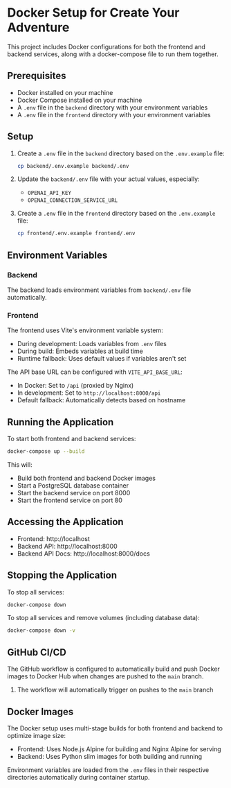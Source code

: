 # Docker Setup for Create Your Adventure

This project includes Docker configurations for both the frontend and backend services, along with a docker-compose file to run them together.

## Prerequisites

- Docker installed on your machine
- Docker Compose installed on your machine
- A `.env` file in the `backend` directory with your environment variables
- A `.env` file in the `frontend` directory with your environment variables

## Setup

1. Create a `.env` file in the `backend` directory based on the `.env.example` file:
   ```bash
   cp backend/.env.example backend/.env
   ```
2. Update the `backend/.env` file with your actual values, especially:

   - `OPENAI_API_KEY`
   - `OPENAI_CONNECTION_SERVICE_URL`

3. Create a `.env` file in the `frontend` directory based on the `.env.example` file:
   ```bash
   cp frontend/.env.example frontend/.env
   ```

## Environment Variables

### Backend

The backend loads environment variables from `backend/.env` file automatically.

### Frontend

The frontend uses Vite's environment variable system:

- During development: Loads variables from `.env` files
- During build: Embeds variables at build time
- Runtime fallback: Uses default values if variables aren't set

The API base URL can be configured with `VITE_API_BASE_URL`:

- In Docker: Set to `/api` (proxied by Nginx)
- In development: Set to `http://localhost:8000/api`
- Default fallback: Automatically detects based on hostname

## Running the Application

To start both frontend and backend services:

```bash
docker-compose up --build
```

This will:

- Build both frontend and backend Docker images
- Start a PostgreSQL database container
- Start the backend service on port 8000
- Start the frontend service on port 80

## Accessing the Application

- Frontend: http://localhost
- Backend API: http://localhost:8000
- Backend API Docs: http://localhost:8000/docs

## Stopping the Application

To stop all services:

```bash
docker-compose down
```

To stop all services and remove volumes (including database data):

```bash
docker-compose down -v
```

## GitHub CI/CD

The GitHub workflow is configured to automatically build and push Docker images to Docker Hub when changes are pushed to the `main` branch.

1. The workflow will automatically trigger on pushes to the `main` branch

## Docker Images

The Docker setup uses multi-stage builds for both frontend and backend to optimize image size:

- Frontend: Uses Node.js Alpine for building and Nginx Alpine for serving
- Backend: Uses Python slim images for both building and running

Environment variables are loaded from the `.env` files in their respective directories automatically during container startup.
